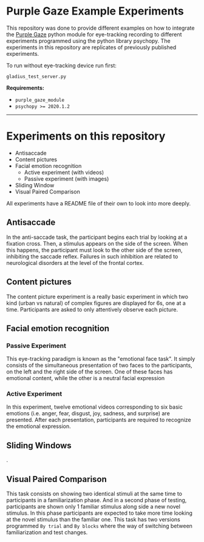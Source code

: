 # Purple Gaze Example Experiments

 This repository was done to provide different examples on how to integrate the [Purple Gaze](https://purplegaze.io/) python module for eye-tracking recording to different experiments programmed using the python library psychopy. The experiments in this repository are replicates of previously published experiments.

To run without eye-tracking device run first:

    gladius_test_server.py

**Requirements:**

- `purple_gaze_module`
- `psychopy >= 2020.1.2`

---------
# Experiments on this repository

- Antisaccade
- Content pictures
- Facial emotion recognition
  - Active experiment (with videos)
  - Passive experiment (with images)
- Sliding Window
- Visual Paired Comparison

All experiments have a README file of their own to look into more deeply.
## Antisaccade

In the anti-saccade task, the participant begins each trial by looking at a fixation cross. Then, a stimulus appears on the side of the screen. When this happens, the participant must look to the other side of the screen, inhibiting the saccade reflex. Failures in such inhibition are related to neurological disorders at the level of the frontal cortex.

## Content pictures

The content picture experiment is a really basic experiment in which two kind (urban vs natural) of complex figures are displayed for 6s, one at a time. Participants are asked to only attentively observe each picture.

## Facial emotion recognition

### Passive Experiment

This eye-tracking paradigm is known as the "emotional face task". It simply consists of the simultaneous presentation of two faces to the participants, on the left and the right side of the screen. One of these faces has emotional content, while the other is a neutral facial expression

### Active Experiment

In this experiment, twelve emotional videos corresponding to six basic emotions (i.e. anger, fear, disgust, joy, sadness, and surprise) are presented. After each presentation, participants are required to recognize the emotional expression.

## Sliding Windows
.
## Visual Paired Comparison

This task consists on showing two identical stimuli at the same time to participants in a familiarization phase. And in a second phase of testing, participants are shown only 1 familiar stimulus along side a new novel stimulus. In this phase participants are expected to take more time looking at the novel stimulus than the familiar one. This task has two versions programmed `By trial` and `By blocks` where the way of switching between familiarization and test changes.
